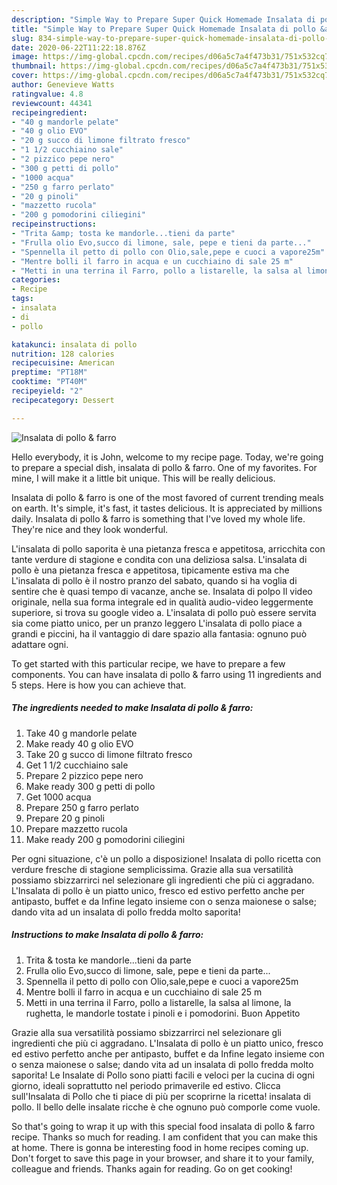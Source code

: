 ```yaml
---
description: "Simple Way to Prepare Super Quick Homemade Insalata di pollo &amp;amp; farro"
title: "Simple Way to Prepare Super Quick Homemade Insalata di pollo &amp;amp; farro"
slug: 834-simple-way-to-prepare-super-quick-homemade-insalata-di-pollo-and-amp-farro
date: 2020-06-22T11:22:18.876Z
image: https://img-global.cpcdn.com/recipes/d06a5c7a4f473b31/751x532cq70/insalata-di-pollo-farro-recipe-main-photo.jpg
thumbnail: https://img-global.cpcdn.com/recipes/d06a5c7a4f473b31/751x532cq70/insalata-di-pollo-farro-recipe-main-photo.jpg
cover: https://img-global.cpcdn.com/recipes/d06a5c7a4f473b31/751x532cq70/insalata-di-pollo-farro-recipe-main-photo.jpg
author: Genevieve Watts
ratingvalue: 4.8
reviewcount: 44341
recipeingredient:
- "40 g mandorle pelate"
- "40 g olio EVO"
- "20 g succo di limone filtrato fresco"
- "1 1/2 cucchiaino sale"
- "2 pizzico pepe nero"
- "300 g petti di pollo"
- "1000 acqua"
- "250 g farro perlato"
- "20 g pinoli"
- "mazzetto rucola"
- "200 g pomodorini ciliegini"
recipeinstructions:
- "Trita &amp; tosta ke mandorle...tieni da parte"
- "Frulla olio Evo,succo di limone, sale, pepe e tieni da parte..."
- "Spennella il petto di pollo con Olio,sale,pepe e cuoci a vapore25m"
- "Mentre bolli il farro in acqua e un cucchiaino di sale 25 m"
- "Metti in una terrina il Farro, pollo a listarelle, la salsa al limone, la rughetta, le mandorle tostate i pinoli e i pomodorini. Buon Appetito"
categories:
- Recipe
tags:
- insalata
- di
- pollo

katakunci: insalata di pollo 
nutrition: 128 calories
recipecuisine: American
preptime: "PT18M"
cooktime: "PT40M"
recipeyield: "2"
recipecategory: Dessert

---
```



![Insalata di pollo &amp; farro](https://img-global.cpcdn.com/recipes/d06a5c7a4f473b31/751x532cq70/insalata-di-pollo-farro-recipe-main-photo.jpg)

Hello everybody, it is John, welcome to my recipe page. Today, we're going to prepare a special dish, insalata di pollo &amp; farro. One of my favorites. For mine, I will make it a little bit unique. This will be really delicious.

Insalata di pollo &amp; farro is one of the most favored of current trending meals on earth. It's simple, it's fast, it tastes delicious. It is appreciated by millions daily. Insalata di pollo &amp; farro is something that I've loved my whole life. They're nice and they look wonderful.

L&#39;insalata di pollo saporita è una pietanza fresca e appetitosa, arricchita con tante verdure di stagione e condita con una deliziosa salsa. L&#39;insalata di pollo è una pietanza fresca e appetitosa, tipicamente estiva ma che L&#39;insalata di pollo è il nostro pranzo del sabato, quando si ha voglia di sentire che è quasi tempo di vacanze, anche se. Insalata di polpo Il video originale, nella sua forma integrale ed in qualità audio-video leggermente superiore, si trova su google video a. L&#39;insalata di pollo può essere servita sia come piatto unico, per un pranzo leggero L&#39;insalata di pollo piace a grandi e piccini, ha il vantaggio di dare spazio alla fantasia: ognuno può adattare ogni.


To get started with this particular recipe, we have to prepare a few components. You can have insalata di pollo &amp; farro using 11 ingredients and 5 steps. Here is how you can achieve that.

<!--inarticleads1-->

##### The ingredients needed to make Insalata di pollo &amp; farro:

1. Take 40 g mandorle pelate
1. Make ready 40 g olio EVO
1. Take 20 g succo di limone filtrato fresco
1. Get 1 1/2 cucchiaino sale
1. Prepare 2 pizzico pepe nero
1. Make ready 300 g petti di pollo
1. Get 1000 acqua
1. Prepare 250 g farro perlato
1. Prepare 20 g pinoli
1. Prepare mazzetto rucola
1. Make ready 200 g pomodorini ciliegini


Per ogni situazione, c&#39;è un pollo a disposizione! Insalata di pollo ricetta con verdure fresche di stagione semplicissima. Grazie alla sua versatilità possiamo sbizzarrirci nel selezionare gli ingredienti che più ci aggradano. L&#39;Insalata di pollo è un piatto unico, fresco ed estivo perfetto anche per antipasto, buffet e da Infine legato insieme con o senza maionese o salse; dando vita ad un insalata di pollo fredda molto saporita! 

<!--inarticleads2-->

##### Instructions to make Insalata di pollo &amp; farro:

1. Trita &amp; tosta ke mandorle...tieni da parte
1. Frulla olio Evo,succo di limone, sale, pepe e tieni da parte...
1. Spennella il petto di pollo con Olio,sale,pepe e cuoci a vapore25m
1. Mentre bolli il farro in acqua e un cucchiaino di sale 25 m
1. Metti in una terrina il Farro, pollo a listarelle, la salsa al limone, la rughetta, le mandorle tostate i pinoli e i pomodorini. Buon Appetito


Grazie alla sua versatilità possiamo sbizzarrirci nel selezionare gli ingredienti che più ci aggradano. L&#39;Insalata di pollo è un piatto unico, fresco ed estivo perfetto anche per antipasto, buffet e da Infine legato insieme con o senza maionese o salse; dando vita ad un insalata di pollo fredda molto saporita! Le Insalate di Pollo sono piatti facili e veloci per la cucina di ogni giorno, ideali soprattutto nel periodo primaverile ed estivo. Clicca sull&#39;Insalata di Pollo che ti piace di più per scoprirne la ricetta! insalata di pollo. Il bello delle insalate ricche è che ognuno può comporle come vuole. 

So that's going to wrap it up with this special food insalata di pollo &amp; farro recipe. Thanks so much for reading. I am confident that you can make this at home. There is gonna be interesting food in home recipes coming up. Don't forget to save this page in your browser, and share it to your family, colleague and friends. Thanks again for reading. Go on get cooking!
